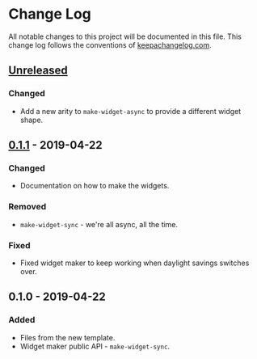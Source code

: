 # Change Log
All notable changes to this project will be documented in this file. This change log follows the conventions of [keepachangelog.com](http://keepachangelog.com/).

## [Unreleased]
### Changed
- Add a new arity to `make-widget-async` to provide a different widget shape.

## [0.1.1] - 2019-04-22
### Changed
- Documentation on how to make the widgets.

### Removed
- `make-widget-sync` - we're all async, all the time.

### Fixed
- Fixed widget maker to keep working when daylight savings switches over.

## 0.1.0 - 2019-04-22
### Added
- Files from the new template.
- Widget maker public API - `make-widget-sync`.

[Unreleased]: https://github.com/your-name/aoc_1/compare/0.1.1...HEAD
[0.1.1]: https://github.com/your-name/aoc_1/compare/0.1.0...0.1.1
